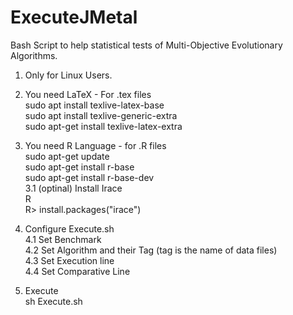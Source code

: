 # ExecuteJMetal
Bash Script to help statistical tests of Multi-Objective Evolutionary Algorithms.

  1. Only for Linux Users.
 
  2. You need LaTeX - For .tex files<br>
sudo apt install texlive-latex-base<br>
sudo apt install texlive-generic-extra<br>
sudo apt-get install texlive-latex-extra<br>

  3. You need R Language - for .R files<br>
sudo apt-get update<br>
sudo apt-get install r-base<br>
sudo apt-get install r-base-dev<br>
    3.1 (optinal) Install Irace<br>
       R<br>
        R> install.packages("irace")<br>

  4. Configure Execute.sh<br>
    4.1 Set Benchmark<br>
    4.2 Set Algorithm and their Tag (tag is the name of data files)<br>
    4.3 Set Execution line<br>
    4.4 Set Comparative Line<br>
    
  5. Execute<br>
sh Execute.sh<br>
